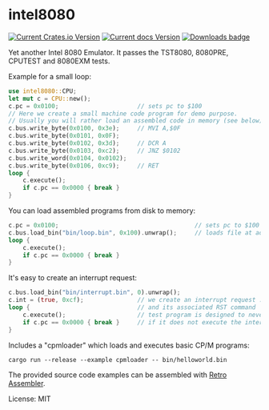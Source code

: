 # intel8080

[![Current Crates.io Version](https://img.shields.io/crates/v/intel8080.svg)](https://crates.io/crates/intel8080)
[![Current docs Version](https://docs.rs/intel8080/badge.svg)](https://docs.rs/intel8080)
[![Downloads badge](https://img.shields.io/crates/d/intel8080.svg)](https://crates.io/crates/intel8080)

Yet another Intel 8080 Emulator. It passes the TST8080, 8080PRE, CPUTEST and 8080EXM tests.

Example for a small loop:
```rust
use intel8080::CPU;
let mut c = CPU::new();
c.pc = 0x0100;                      // sets pc to $100
// Here we create a small machine code program for demo purpose.
// Usually you will rather load an assembled code in memory (see below).
c.bus.write_byte(0x0100, 0x3e);     // MVI A,$0F
c.bus.write_byte(0x0101, 0x0F);
c.bus.write_byte(0x0102, 0x3d);     // DCR A
c.bus.write_byte(0x0103, 0xc2);     // JNZ $0102
c.bus.write_word(0x0104, 0x0102);
c.bus.write_byte(0x0106, 0xc9);     // RET
loop {
    c.execute();
    if c.pc == 0x0000 { break }
}
```

You can load assembled programs from disk to memory:
```rust
c.pc = 0x0100;                                      // sets pc to $100
c.bus.load_bin("bin/loop.bin", 0x100).unwrap();     // loads file at address $100
loop {
    c.execute();
    if c.pc == 0x0000 { break }
}
```

It's easy to create an interrupt request:
```rust
c.bus.load_bin("bin/interrupt.bin", 0).unwrap();
c.int = (true, 0xcf);               // we create an interrupt request : flag set to true
loop {                              // and its associated RST command
    c.execute();                    // test program is designed to never leave a loop
    if c.pc == 0x0000 { break }     // if it does not execute the interrupt routine
}
```

Includes a "cpmloader" which loads and executes basic CP/M programs:

```
cargo run --release --example cpmloader -- bin/helloworld.bin
```

The provided source code examples can be assembled with [Retro Assembler](https://enginedesigns.net/retroassembler/).


License: MIT
